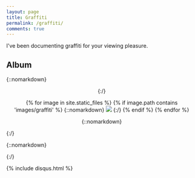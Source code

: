 ```yaml
---
layout: page
title: Graffiti
permalink: /graffiti/
comments: true
---
```


I've been documenting graffiti for your viewing pleasure.

## Album

{::nomarkdown}
<div class='container' style='text-align: center;'>
{:/}

{% for image in site.static_files %}
    {% if image.path contains 'images/graffiti' %}
{::nomarkdown}
<img class='lightbox' src="{{ site.baseurl }}{{ image.path }}" onclick="lightbox(this)">
{:/}
    {% endif %}
{% endfor %}

{::nomarkdown}
</div>
{:/}

{::nomarkdown}
<script src="/js/lightbox.js"></script>
<script>
function sleep (ms) {
    var unixtime_ms = new Date().getTime();
    while(new Date().getTime() < unixtime_ms + ms) {
        /* do nothing */
    } else {
        return true
    };
};
var images = document.getElementsByClassName('lightbox');
for (let image in images) {
    if (images[image]) {
        var metadata = [];
        image = images[image];
        metadata.src = image.src;
        metadata.strings = metadata.src.split('/');
        metadata.folder = metadata.strings[4];
        metadata.filename = metadata.strings.pop() || metadata.strings.pop();
        metadata.parts = metadata.filename.split('.');
        metadata.name = metadata.parts[0];
        metadata.ext = metadata.parts[1];
        metadata.thumb = metadata.name + "_tn." + metadata.ext;
        image.src = "/images/thumbnails/" + metadata.folder + "/" + metadata.thumb;
        if(sleep(3500) == true){
            image.src = metadata.src;
        };
        console.log(image.src);
    };
};
</script>
{:/}

{% include disqus.html %}